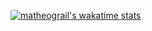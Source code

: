 [![matheograil's wakatime stats](https://github-readme-stats.vercel.app/api/wakatime?username=matheograil&theme=synthwave)](https://github.com/anuraghazra/github-readme-stats)
